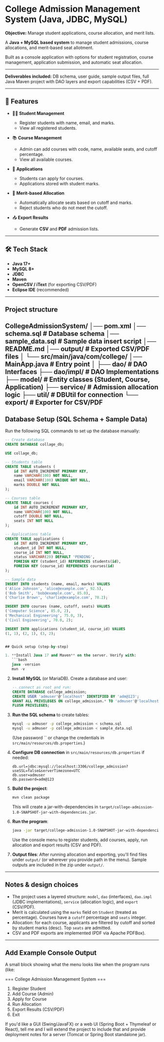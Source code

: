 
# College Admission Management System (Java, JDBC, MySQL)

**Objective:** Manage student applications, course allocation, and merit lists.

A **Java + MySQL based system** to manage student admissions, course allocations, and merit-based seat allotment.  

Built as a console application with options for student registration, course management, application submission, and automatic seat allocation.

---

**Deliverables included:** DB schema, user guide, sample output files, full Java Maven project with DAO layers and export capabilities (CSV + PDF).

---

## 🚀 Features

- 👨‍🎓 **Student Management**
  - Register students with name, email, and marks.
  - View all registered students.

- 📚 **Course Management**
  - Admin can add courses with code, name, available seats, and cutoff percentage.
  - View all available courses.

- 📝 **Applications**
  - Students can apply for courses.
  - Applications stored with student marks.

- 🎯 **Merit-based Allocation**
  - Automatically allocate seats based on cutoff and marks.
  - Reject students who do not meet the cutoff.

- 📤 **Export Results**
  - Generate **CSV** and **PDF** admission lists.

---

## 🛠️ Tech Stack

- **Java 17+**
- **MySQL 8+**
- **JDBC**
- **Maven**
- **OpenCSV / iText** (for exporting CSV/PDF)
- **Eclipse IDE** (recommended)

---

## Project structure 

CollegeAdmissionSystem/
│── pom.xml
│── schema.sql # Database schema
│── sample_data.sql # Sample data insert script
│── README.md
│── output/ # Exported CSV/PDF files
│
└── src/main/java/com/college/
│── MainApp.java # Entry point
│
├── dao/ # DAO Interfaces
├── dao/impl/ # DAO Implementations
├── model/ # Entity classes (Student, Course, Application)
├── service/ # Admission allocation logic
├── util/ # DBUtil for connection
└── export/ # Exporter for CSV/PDF
---

## Database Setup (SQL Schema + Sample Data)

Run the following SQL commands to set up the database manually:

```sql
-- Create database
CREATE DATABASE collage_db;

USE collage_db;

-- Students table
CREATE TABLE students (
    id INT AUTO_INCREMENT PRIMARY KEY,
    name VARCHAR(100) NOT NULL,
    email VARCHAR(100) UNIQUE NOT NULL,
    marks DOUBLE NOT NULL
);

-- Courses table
CREATE TABLE courses (
    id INT AUTO_INCREMENT PRIMARY KEY,
    name VARCHAR(100) NOT NULL,
    cutoff DOUBLE NOT NULL,
    seats INT NOT NULL
);

-- Applications table
CREATE TABLE applications (
    id INT AUTO_INCREMENT PRIMARY KEY,
    student_id INT NOT NULL,
    course_id INT NOT NULL,
    status VARCHAR(20) DEFAULT 'PENDING',
    FOREIGN KEY (student_id) REFERENCES students(id),
    FOREIGN KEY (course_id) REFERENCES courses(id)
);

-- Sample data
INSERT INTO students (name, email, marks) VALUES
('Alice Johnson', 'alice@example.com', 92.5),
('Bob Smith', 'bob@example.com', 85.0),
('Charlie Brown', 'charlie@example.com', 78.2);

INSERT INTO courses (name, cutoff, seats) VALUES
('Computer Science', 85.0, 2),
('Mechanical Engineering', 75.0, 3),
('Civil Engineering', 70.0, 2);

INSERT INTO applications (student_id, course_id) VALUES
(1, 1), (2, 1), (3, 2);


## Quick setup (step-by-step)

1. **Install Java 17 and Maven** on the server. Verify with:
   ```bash
   java -version
   mvn -v
   ```

2. **Install MySQL** (or MariaDB). Create a database and user:
   ```sql
   -- connect as root and run:
   CREATE DATABASE college_admission;
   CREATE USER 'admuser'@'localhost' IDENTIFIED BY 'adm@123';
   GRANT ALL PRIVILEGES ON college_admission.* TO 'admuser'@'localhost';
   FLUSH PRIVILEGES;
   ```

3. **Run the SQL schema** to create tables:
   ```bash
   mysql -u admuser -p college_admission < schema.sql
   mysql -u admuser -p college_admission < sample_data.sql
   ```
   (Use password `` or change the credentials in `src/main/resources/db.properties`.)

4. **Configure DB connection** in `src/main/resources/db.properties` if needed:
   ```properties
   db.url=jdbc:mysql://localhost:3306/college_admission?useSSL=false&serverTimezone=UTC
   db.user=admuser
   db.password=adm@123
   ```

5. **Build the project**:
   ```bash
   mvn clean package
   ```
   This will create a jar-with-dependencies in `target/college-admission-1.0-SNAPSHOT-jar-with-dependencies.jar`.

6. **Run the program**:
   ```bash
   java -jar target/college-admission-1.0-SNAPSHOT-jar-with-dependencies.jar
   ```
   Use the console menu to register students, add courses, apply, run allocation and export results (CSV and PDF).

7. **Output files**: After running allocation and exporting, you'll find files under `output/` (or wherever you provide path in the menu). Sample outputs are included in the zip under `output/`.

---

## Notes & design choices
- The project uses a layered structure: `model`, `dao` (interfaces), `dao.impl` (JDBC implementations), `service` (allocation logic), and `export` (CSV/PDF).
- Merit is calculated using the `marks` field on `Student` (treated as percentage). Courses have a `cutoff` percentage and `seats` integer.
- Allocation: for each course, applicants are filtered by cutoff and sorted by student marks (desc). Top `seats` are admitted.
- CSV and PDF exports are implemented (PDF via Apache PDFBox).

---
## Add Example Console Output
A small block showing what the menu looks like when the program runs (like:

=== College Admission Management System ===
1. Register Student
2. Add Course (Admin)
3. Apply for Course
4. Run Allocation
5. Export Results (CSV/PDF)
6. Exit

If you'd like a GUI (Swing/JavaFX) or a web UI (Spring Boot + Thymeleaf or React), tell me and I will extend the project to include that and provide deployment notes for a server (Tomcat or Spring Boot standalone jar).
